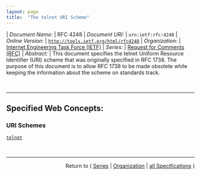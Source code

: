 ```yaml
---
layout: page
title:  "The telnet URI Scheme"
---
```


| *Document Name:* | RFC 4248
| *Document URI:* | `urn:ietf:rfc:4248`
| *Online Version:* | [`http://tools.ietf.org/html/rfc4248`](http://tools.ietf.org/html/rfc4248)
| *Organization:* | [Internet Engineering Task Force (IETF)](..  "List of specification series by this organization")
| *Series:* | [Request for Comments (RFC)](.  "List of specifications in this series")
| *Abstract:* | This document specifies the telnet Uniform Resource Identifier (URI) scheme that was originally specified in RFC 1738. The purpose of this document is to allow RFC 1738 to be made obsolete while keeping the information about the scheme on standards track.

<br/>
<hr/>

## Specified Web Concepts:

### URI Schemes

[`telnet`](/concepts/uri-scheme/telnet "The Telnet URL scheme is used to designate interactive services that may be accessed by the Telnet protocol [STD8].")



<br/>
<hr/>

<p style="text-align: right">Return to ( <a href="./">Series</a> | <a href="../">Organization</a> | <a href="../../">all Specifications</a> )</p>